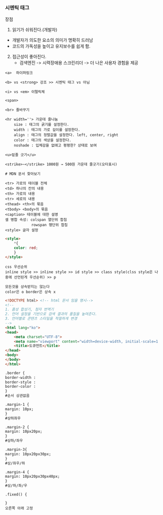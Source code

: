 ### 시멘틱 태그

장점

1. 읽기가 쉬워진다.(개발자)

* 개발자가 의도한 요소의 의미가 명확히 드러남
* 코드의 가독성을 높이고 유지보수를 쉽게 함.

2. 접근성이 좋아진다.
   * 검색엔진 ->  시력장애용 스크린리더 -> 더 나은 사용자 경험을 제공



```text
<a>  하이퍼링크

<b> vs <strong> 강조 >> 시멘틱 태그 vs 아님

<i> vs <em> 이텔릭체 

<span> 

<br> 줄바꾸기

<hr width=''> 가운데 줄나눔
	size : 태그의 굵기를 설정한다.
	width : 태그의 가로 길이를 설정한다.
	align : 태그의 정렬값을 설정한다. left, center, right
	color : 태그의 색상을 설정한다.
	noshade : 입체감을 없애고 평평한? 상태로 보여

<u>밑줄 긋기</u>

<strike>~</strike> 1000원 → 500원 가운데 줄긋기(오타표시)

# MDN 문서 찾아보기
```

```text
<tr> 가로의 테이블 전체
<td> 하나의 칸의 내용
<th> 가로의 내용
<tr> 세로의 내용
<thead> <th>의 묶음
<tbody> <body>의 묶음
<caption> 테이블에 대한 설명
셀 병합 속성: colspan 열단위 합침
			rowspan 행단위 합침
<style> 글자 설정
```



```html
<style>
	*{
	color: red;
    }
</style>

```



```text
css 우선순위
inline style >> inline style >> id style >> class style(clss style은 나중에 선언된게 우선순위) >> p
```



``` text
모든것을 상속받지는 않는다
color은 o border은 상속 x
```

  

```html
<!DOCTYPE html> <!-- html 문서 임을 명시-->
<!--
1. 흠성 합성기, 첨자 번역기
2. 언어 설정을 기반으로 검색 결과의 품질을 높여준다.
3. 언어별로 콘텐츠 스타일을 적절하게 변경
-->
<html lang="ko">    
<head>
    <meta charset="UTF-8"> 
    <meta name="viewport" content="width=device-width, initial-scale=1.0">
    <title>도큐먼트</title>
</head>
<body>
</body>
</html>
```

```html
.border {
border-width :
border-style :
border-color :
}
#순서 상관없음

.margin-1 {
margin: 10px;
}
#상하좌우

.margin-2 {
margin: 10px20px;
}
#상하/좌우

.margin-3{
margin: 10px20px30px;
}
#상/좌우/하

.margin-4 {
margin: 10px20px30px40px;
}
#상/하/좌/우

```

```text
.fixed() {

} 
오른쪽 아래 고정
```



